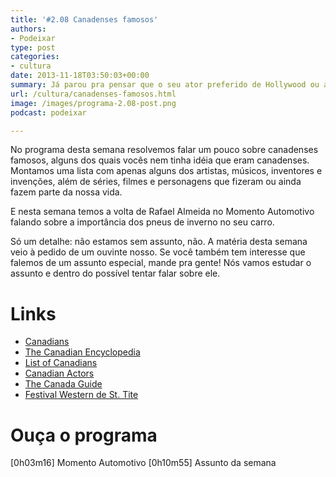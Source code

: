 ```yaml
---
title: '#2.08 Canadenses famosos'
authors:
- Podeixar
type: post
categories:
- cultura
date: 2013-11-18T03:50:03+00:00
summary: Já parou pra pensar que o seu ator preferido de Hollywood ou aquele personagem da série que você acompanha há 20 anos ou que mesmo aquele ator que você jurava ser americano poder ser na verdade um verdadeiro Canuck? E que raios é um Canuck pra começo de história? Neste programa começamos a desvendar as grandes personalidades canadenses.
url: /cultura/canadenses-famosos.html
image: /images/programa-2.08-post.png
podcast: podeixar

---
```

No programa desta semana resolvemos falar um pouco sobre canadenses famosos, alguns dos quais vocês nem tinha idéia que eram canadenses. Montamos uma lista com apenas alguns dos artistas, músicos, inventores e invenções, além de séries, filmes e personagens que fizeram ou ainda fazem parte da nossa vida.

E nesta semana temos a volta de Rafael Almeida no Momento Automotivo falando sobre a importância dos pneus de inverno no seu carro.

Só um detalhe: não estamos sem assunto, não. A matéria desta semana veio à pedido de um ouvinte nosso. Se você também tem interesse que falemos de um assunto especial, mande pra gente! Nós vamos estudar o assunto e dentro do possível tentar falar sobre ele.

# Links

  * <a href="http://www.canadians.ca/" target="_blank">Canadians</a>
  * <a href="http://www.thecanadianencyclopedia.com/" target="_blank">The Canadian Encyclopedia</a>
  * <a href="http://en.wikipedia.org/wiki/List_of_Canadians" target="_blank">List of Canadians</a>
  * <a href="http://www.imdb.com/list/SCi2RmmqSg0/" target="_blank">Canadian Actors</a>
  * <a href="http://www.thecanadaguide.com/famous-canadians" target="_blank">The Canada Guide</a>
  * <a href="http://www.festivalwestern.com/en/" target="_blank">Festival Western de St. Tite</a>

# Ouça o programa

[0h03m16] Momento Automotivo
[0h10m55] Assunto da semana